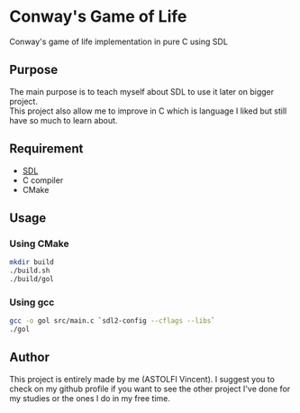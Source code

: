 # Conway's Game of Life

Conway's game of life implementation in pure C using SDL

## Purpose

The main purpose is to teach myself about SDL to use it later on bigger project. \
This project also allow me to improve in C which is language I liked but still have so much to learn about.

## Requirement

- [SDL](https://github.com/libsdl-org/SDL/releases/tag/release-2.30.11)
- C compiler
- CMake

## Usage

### Using CMake

```bash
mkdir build
./build.sh
./build/gol
```

### Using gcc

```bash
gcc -o gol src/main.c `sdl2-config --cflags --libs`
./gol
```

## Author 

This project is entirely made by me (ASTOLFI Vincent). I suggest you to check on my github profile if you want to see the other project I've done for my studies or the ones I do in my free time.
